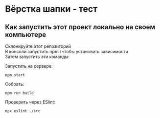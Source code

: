 # Вёрстка шапки - тест
 

## Как запустить этот проект локально на своем компьютере 
Склонируйте этот репозиторий <br />
В консоли запустить npm i чтобы установить зависимости <br />
Затем запустить эти команды: <br />

Запустить на сервере: 
```
npm start
```
Собрать:
```
npm run build
```

Проверить через ESlint:
```
npx eslint ./src
```


